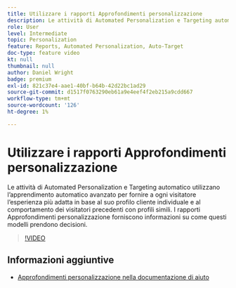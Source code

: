 ```yaml
---
title: Utilizzare i rapporti Approfondimenti personalizzazione
description: Le attività di Automated Personalization e Targeting automatico utilizzano l’apprendimento automatico avanzato per fornire a ogni visitatore l’esperienza più adatta in base al suo profilo cliente individuale e al comportamento dei visitatori precedenti con profili simili. I rapporti Approfondimenti personalizzazione forniscono informazioni su come questi modelli prendono decisioni.
role: User
level: Intermediate
topic: Personalization
feature: Reports, Automated Personalization, Auto-Target
doc-type: feature video
kt: null
thumbnail: null
author: Daniel Wright
badge: premium
exl-id: 821c37e4-aae1-40bf-b64b-42d22bc1ad29
source-git-commit: d1517f0763290eb61a9e4eef4f2eb215a9cdd667
workflow-type: tm+mt
source-wordcount: '126'
ht-degree: 1%

---
```


# Utilizzare i rapporti Approfondimenti personalizzazione

Le attività di Automated Personalization e Targeting automatico utilizzano l’apprendimento automatico avanzato per fornire a ogni visitatore l’esperienza più adatta in base al suo profilo cliente individuale e al comportamento dei visitatori precedenti con profili simili. I rapporti Approfondimenti personalizzazione forniscono informazioni su come questi modelli prendono decisioni.

>[!VIDEO](https://video.tv.adobe.com/v/25601/?quality=12)

## Informazioni aggiuntive

* [Approfondimenti personalizzazione nella documentazione di aiuto](https://experienceleague.adobe.com/docs/target/using/reports/insights/personalization-insights-reports.html?lang=en)
